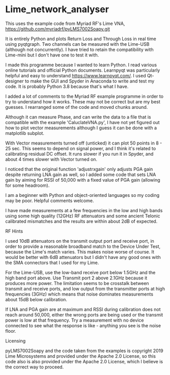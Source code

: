 # Lime_network_analyser
 
 This uses the example code from Myriad RF's Lime VNA, 
https://github.com/myriadrf/pyLMS7002Soapy.git
 
It is entirely Python and plots Return Loss and Through Loss in real time using 
pyqtgraph.  Two channels can be measured with the Lime-USB (although not 
concurrently).  I have tried to retain the compatibility with Lime-mini but I 
don't have one to test it with.

I made this programme because I wanted to learn Python.  I read various online 
tutorials and official Python documents.  Learnpyqt was particularly helpful and 
easy to understand https://www.learnpyqt.com/.  I used Qt-designer to make the 
GUI and Spyder in Anaconda to write and test my code.  It is probably Python 3.8 
because that's what I have.

I added a lot of comments to the Myriad RF example programme in order to try to 
understand how it works.  These may not be correct but are my best guesses.  I 
rearranged some of the code and moved chunks around.

Although it can measure Phase, and can write the data to a file that is 
compatible with the example 'CaluclateVNA.py', I have not yet figured out how to 
plot vector measurements although I guess it can be done with a matplotlib subplot.

With Vector measurements turned off (unticked) it can plot 50 points in 8 - 25 
sec.  This seems to depend on signal power, and I think it's related to 
calibrating residual DC offset.  It runs slower if you run it in Spyder, and 
about 4 times slower with Vector turned on.

I noticed that the original function 'adjustrxgain' only adjusts PGA gain 
despite returning LNA gain as well, so I added some code that sets LNA gain by 
aiming for RSSI of 50,000 with a fixed value of PGA gain (allowing for some 
headroom).

I am a beginner with Python and object-oriented languages so my coding may be 
poor.  Helpful comments welcome.

I have made measurements at a few frequencies in the low and high bands using 
some high quality (12GHz) RF attenuators and some ancient Telonic calibrated 
mismatches and the results are within about 2dB of expected.

RF Hints

I used 10dB attenuators on the transmit output port and receive port, in order 
to provide a reasonable broadband match to the Device Under Test, because the 
Lime's match varies.  This makes noise worse of course.  It would be better with 
6dB attenuators but I didn't have any good ones with the SMA connectors that I 
used for my Lime.

For the Lime-USB, use the low-band receive port below 1.5GHz and the high band 
port above.  Use Transmit port 2 above 2.1GHz because it produces more power.
The limitation seems to be crosstalk between transmit and receive ports, and low 
output from the transmitter ports at high frequencies (3GHz) which means that 
noise dominates measurements about 15dB below calibration.

If LNA and PGA gain are at maximum and RSSI during calibration does not reach 
around 50,000, either the wrong ports are being used or the transmit power is 
low at that frequency.  Try a measurement with no device connected to see what 
the response is like - anything you see is the noise floor.

Licensing

pyLMS7002Soapy and the code taken from the examples is copyright 2019 Lime 
Microsystems and provided under the Apache 2.0 License, so this code also is 
also provided under the Apache 2.0 License, which I believe is the correct way 
to proceed.
